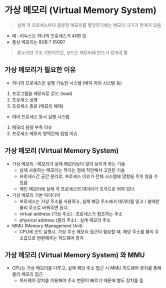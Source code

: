 # 가상 메모리 (Virtual Memory System)
> 실제 각 프로세스마다 충분한 메모리를 할당하기에는 메모리 크기가 한계가 있음
- 예 : 리눅스는 하나의 프로세스가 4GB 임
- 통상 메모리는 8GB ? 16GB?
> 폰노이만 구조 기반이므로, 코드는 메모리에 반드시 있어야 함

## 가상 메모리가 필요한 이유
- 하나의 프로세스만 실행 가능한 시스템 (배치 처리 시스템 등)
1. 프로그램을 메모리로 로드 (load)
2. 프로세스 실행
3. 프로세스 종료 (메모리 해제)
- 여러 프로세스 동시 실행 시스템
1. 메모리 용량 부족 이슈
2. 프로세스 메모리 영역간에 침범 이슈

## 가상 메모리 (Virtual Memory System)
- 가상 메모리 : 메모리가 실제 메모리보다 많이 보이게 하는 기술
    - 실제 사용하는 메모리는 작다는 점에 착안해서 고안된 기술
    - 프로세스간 공간 분리로, 프로세스 이슈가 전체 시스템에 영향을 주지 않을 수 있음
    - 메인 메모리에 실제 각 프로세스의 데이터가 조각으로 씌여 있다.
- 가상 메모리 기본 아이디어
    - 프로세스는 가상 주소를 사용하고, 실제 해당 주소에서 데이터를 읽고 / 쓸때만 물리 주소로 바꿔주면 된다.
    - virtual address (가상 주소) : 프로세스가 참조하는 주소
    - physical address (물리 주소) : 실제 메모리 주소
- MMU (Memory Management Unit)
    - CPU에 코드 실행시, 가상 주소 메모리 접근이 필요할 때, 해당 주소를 물리 주소값으로 변환해주는 하드웨어 장치

## 가상 메모리 (Virtual Memory System) 와 MMU
- CPU는 가상 메모리를 다루고, 실제 해당 주소 접근 시 MMU 하드웨어 장치를 통해 물리 메모리 접근
    - 하드웨어 장치를 이용해야 주소 변환이 빠르기 때문에 별도 장치를 둠
